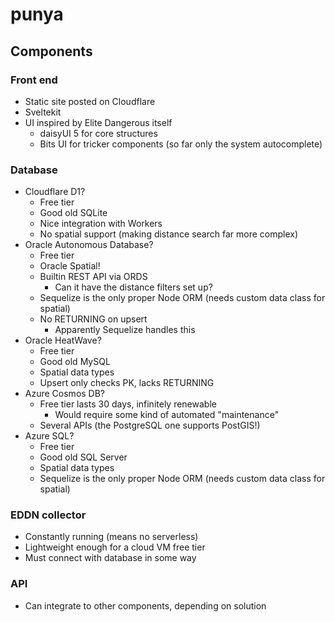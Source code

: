punya
=====

## Components

### Front end

  - Static site posted on Cloudflare
  - Sveltekit
  - UI inspired by Elite Dangerous itself
    - daisyUI 5 for core structures
    - Bits UI for tricker components (so far only the system autocomplete)

### Database

  - Cloudflare D1?
    - Free tier
    - Good old SQLite
    - Nice integration with Workers
    - No spatial support (making distance search far more complex)
  - Oracle Autonomous Database?
    - Free tier
    - Oracle Spatial!
    - Builtin REST API via ORDS
      - Can it have the distance filters set up?
    - Sequelize is the only proper Node ORM (needs custom data class for spatial)
    - No RETURNING on upsert
      - Apparently Sequelize handles this
  - Oracle HeatWave?
    - Free tier
    - Good old MySQL
    - Spatial data types
    - Upsert only checks PK, lacks RETURNING
  - Azure Cosmos DB?
    - Free tier lasts 30 days, infinitely renewable
      - Would require some kind of automated "maintenance"
    - Several APIs (the PostgreSQL one supports PostGIS!)
  - Azure SQL?
    - Free tier
    - Good old SQL Server
    - Spatial data types
    - Sequelize is the only proper Node ORM (needs custom data class for spatial)

### EDDN collector

  - Constantly running (means no serverless)
  - Lightweight enough for a cloud VM free tier
  - Must connect with database in some way
  
### API

  - Can integrate to other components, depending on solution